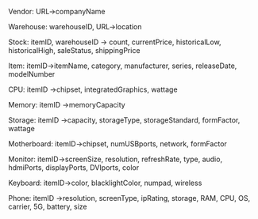 Vendor:
URL→companyName

Warehouse:
warehouseID, URL→location

Stock:
itemID, warehouseID → count, currentPrice, historicalLow, historicalHigh, saleStatus, shippingPrice

Item:
itemID→itemName, category, manufacturer, series, releaseDate, modelNumber

CPU:
itemID →chipset, integratedGraphics, wattage

Memory:
itemID →memoryCapacity

Storage:
itemID →capacity, storageType, storageStandard, formFactor, wattage

Motherboard:
itemID→chipset, numUSBports, network, formFactor

Monitor:
itemID→screenSize, resolution, refreshRate, type, audio, hdmiPorts, displayPorts, DVIports, color

Keyboard:
itemID→color, blacklightColor, numpad, wireless

Phone: 
itemID →resolution, screenType, ipRating, storage, RAM, CPU, OS, carrier, 5G, battery, size
